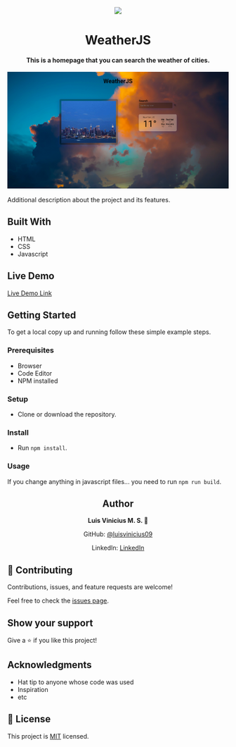 <p align="center">
  <img src="https://img.shields.io/badge/Microverse-blueviolet">
</p>
  
<h1 align="center">
  WeatherJS
</h1>

<h4 align="center">
  This is a homepage that you can search the weather of cities.
</h4>

<p align="center">
  <img src="./new_screenshot.png">

</p>
  
Additional description about the project and its features.

## Built With

- HTML
- CSS
- Javascript

## Live Demo

[Live Demo Link](https://livedemo.com)


## Getting Started

To get a local copy up and running follow these simple example steps.

### Prerequisites

- Browser
- Code Editor
- NPM installed

### Setup

- Clone or download the repository.

### Install

- Run `npm install`.

### Usage

If you change anything in javascript files... you need to run `npm run build`.


<h2 align="center">
  Author
</h2>

<p align="center">
  <strong>Luis Vinicius M. S. 👤</strong>  
</p>

<p align="center">
  GitHub: <a href="https://github.com/githubhandle">@luisvinicius09</a>
</p>
<p align="center">
  LinkedIn: <a href="https://linkedin.com/luis-vinicius">LinkedIn</a>
</p>

## 🤝 Contributing

Contributions, issues, and feature requests are welcome!

Feel free to check the [issues page](https://github.com/luisvinicius09/weatherJS/issues).

## Show your support

Give a ⭐️ if you like this project!

## Acknowledgments

- Hat tip to anyone whose code was used
- Inspiration
- etc

## 📝 License

This project is [MIT](lic.url) licensed.
